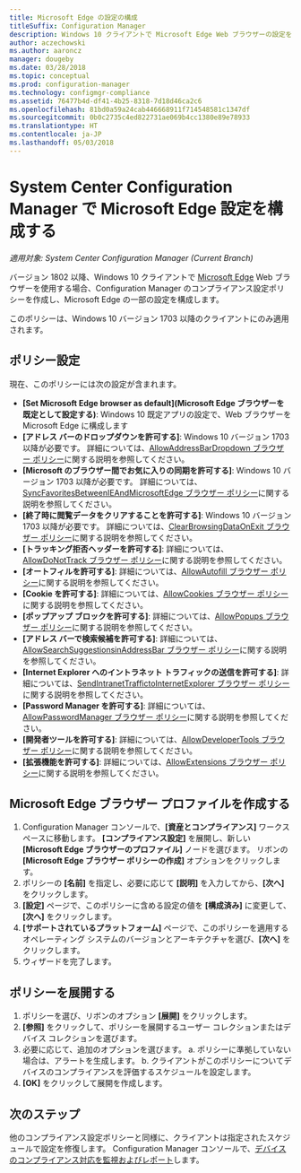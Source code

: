 ```yaml
---
title: Microsoft Edge の設定の構成
titleSuffix: Configuration Manager
description: Windows 10 クライアントで Microsoft Edge Web ブラウザーの設定を構成する
author: aczechowski
ms.author: aaroncz
manager: dougeby
ms.date: 03/28/2018
ms.topic: conceptual
ms.prod: configuration-manager
ms.technology: configmgr-compliance
ms.assetid: 76477b4d-df41-4b25-8318-7d18d46ca2c6
ms.openlocfilehash: 81bd0a59a24cab446668911f714548581c1347df
ms.sourcegitcommit: 0b0c2735c4ed822731ae069b4cc1380e89e78933
ms.translationtype: HT
ms.contentlocale: ja-JP
ms.lasthandoff: 05/03/2018
---
```

# <a name="configure-microsoft-edge-settings-in-system-center-configuration-manager"></a>System Center Configuration Manager で Microsoft Edge 設定を構成する

*適用対象: System Center Configuration Manager (Current Branch)*

<!-- 1357310 -->
バージョン 1802 以降、Windows 10 クライアントで [Microsoft Edge](https://technet.microsoft.com/microsoft-edge/bb265256) Web ブラウザーを使用する場合、Configuration Manager のコンプライアンス設定ポリシーを作成し、Microsoft Edge の一部の設定を構成します。 

このポリシーは、Windows 10 バージョン 1703 以降のクライアントにのみ適用されます。 <!--511552-->


## <a name="policy-settings"></a>ポリシー設定
現在、このポリシーには次の設定が含まれます。
- **[Set Microsoft Edge browser as default]\(Microsoft Edge ブラウザーを既定として設定する\)**: Windows 10 既定アプリの設定で、Web ブラウザーを Microsoft Edge に構成します
- **[アドレス バーのドロップダウンを許可する]**: Windows 10 バージョン 1703 以降が必要です。 詳細については、[AllowAddressBarDropdown ブラウザー ポリシー](/windows/client-management/mdm/policy-csp-browser#browser-allowaddressbardropdown)に関する説明を参照してください。
- **[Microsoft のブラウザー間でお気に入りの同期を許可する]**: Windows 10 バージョン 1703 以降が必要です。 詳細については、[SyncFavoritesBetweenIEAndMicrosoftEdge ブラウザー ポリシー](/windows/client-management/mdm/policy-csp-browser#browser-syncfavoritesbetweenieandmicrosoftedge)に関する説明を参照してください。
- **[終了時に閲覧データをクリアすることを許可する]**: Windows 10 バージョン 1703 以降が必要です。 詳細については、[ClearBrowsingDataOnExit ブラウザー ポリシー](/windows/client-management/mdm/policy-csp-browser#browser-clearbrowsingdataonexit)に関する説明を参照してください。
- **[トラッキング拒否ヘッダーを許可する]**: 詳細については、[AllowDoNotTrack ブラウザー ポリシー](/windows/client-management/mdm/policy-csp-browser#browser-allowdonottrack)に関する説明を参照してください。
- **[オートフィルを許可する]**: 詳細については、[AllowAutofill ブラウザー ポリシー](/windows/client-management/mdm/policy-csp-browser#browser-allowautofill)に関する説明を参照してください。
- **[Cookie を許可する]**: 詳細については、[AllowCookies ブラウザー ポリシー](/windows/client-management/mdm/policy-csp-browser#browser-allowcookies)に関する説明を参照してください。
- **[ポップアップ ブロックを許可する]**: 詳細については、[AllowPopups ブラウザー ポリシー](/windows/client-management/mdm/policy-csp-browser#browser-allowpopups)に関する説明を参照してください。
- **[アドレス バーで検索候補を許可する]**: 詳細については、[AllowSearchSuggestionsinAddressBar ブラウザー ポリシー](/windows/client-management/mdm/policy-csp-browser#browser-allowsearchsuggestionsinaddressbar)に関する説明を参照してください。
- **[Internet Explorer へのイントラネット トラフィックの送信を許可する]**: 詳細については、[SendIntranetTraffictoInternetExplorer ブラウザー ポリシー](/windows/client-management/mdm/policy-csp-browser#browser-sendintranettraffictointernetexplorer)に関する説明を参照してください。
- **[Password Manager を許可する]**: 詳細については、[AllowPasswordManager ブラウザー ポリシー](/windows/client-management/mdm/policy-csp-browser#browser-allowpasswordmanager)に関する説明を参照してください。
- **[開発者ツールを許可する]**: 詳細については、[AllowDeveloperTools ブラウザー ポリシー](/windows/client-management/mdm/policy-csp-browser#browser-allowdevelopertools)に関する説明を参照してください。
- **[拡張機能を許可する]**: 詳細については、[AllowExtensions ブラウザー ポリシー](/windows/client-management/mdm/policy-csp-browser#browser-allowextensions)に関する説明を参照してください。



## <a name="create-the-microsoft-edge-browser-profile"></a>Microsoft Edge ブラウザー プロファイルを作成する

1. Configuration Manager コンソールで、**[資産とコンプライアンス]** ワークスペースに移動します。 **[コンプライアンス設定]** を展開し、新しい **[Microsoft Edge ブラウザーのプロファイル]** ノードを選びます。 リボンの **[Microsoft Edge ブラウザー ポリシーの作成]** オプションをクリックします。
2. ポリシーの **[名前]** を指定し、必要に応じて **[説明]** を入力してから、**[次へ]** をクリックします。
3. **[設定]** ページで、このポリシーに含める設定の値を **[構成済み]** に変更して、**[次へ]** をクリックします。
4. **[サポートされているプラットフォーム]** ページで、このポリシーを適用するオペレーティング システムのバージョンとアーキテクチャを選び、**[次へ]** をクリックします。 
5. ウィザードを完了します。



## <a name="deploy-the-policy"></a>ポリシーを展開する

1. ポリシーを選び、リボンのオプション **[展開]** をクリックします。
2. **[参照]** をクリックして、ポリシーを展開するユーザー コレクションまたはデバイス コレクションを選びます。 
3. 必要に応じて、追加のオプションを選びます。 
    a. ポリシーに準拠していない場合は、アラートを生成します。 
    b. クライアントがこのポリシーについてデバイスのコンプライアンスを評価するスケジュールを設定します。
4. **[OK]** をクリックして展開を作成します。



## <a name="next-steps"></a>次のステップ

他のコンプライアンス設定ポリシーと同様に、クライアントは指定されたスケジュールで設定を修復します。 Configuration Manager コンソールで、[デバイスのコンプライアンス対応を監視およびレポート](/sccm/compliance/deploy-use/monitor-compliance-settings)します。
